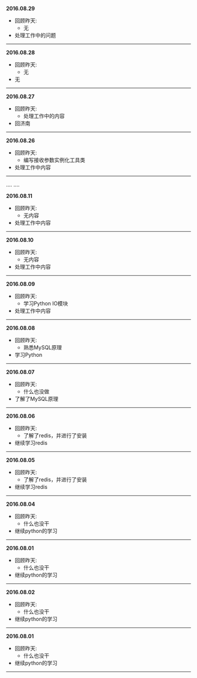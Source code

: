 **2016.08.29**

* 回顾昨天:   
	* 无
* 处理工作中的问题
-------------------------------------------------------------------------------

**2016.08.28**

* 回顾昨天:   
	* 无
* 无
-------------------------------------------------------------------------------

**2016.08.27**

* 回顾昨天:   
	* 处理工作中的内容
* 回济南    
-------------------------------------------------------------------------------

**2016.08.26**

* 回顾昨天:   
	* 编写接收参数实例化工具类
* 处理工作中内容    

-------------------------------------------------------------------------------

....
....

**2016.08.11**

* 回顾昨天:   
	* 无内容
* 处理工作中内容    

-------------------------------------------------------------------------------

**2016.08.10**

* 回顾昨天:   
	* 无内容
* 处理工作中内容    

-------------------------------------------------------------------------------
**2016.08.09**

* 回顾昨天:   
	* 学习Python IO模块
* 处理工作中内容    

-------------------------------------------------------------------------------
**2016.08.08**

* 回顾昨天:   
	* 熟悉MySQL原理         
* 学习Python    

-------------------------------------------------------------------------------

**2016.08.07**

* 回顾昨天:   
	* 什么也没做   
* 了解了MySQL原理     

-------------------------------------------------------------------------------

**2016.08.06**

* 回顾昨天:   
	* 了解了redis，并进行了安装   
* 继续学习redis      

-------------------------------------------------------------------------------

**2016.08.05**

* 回顾昨天:   
	* 了解了redis，并进行了安装   
* 继续学习redis      

-------------------------------------------------------------------------------

**2016.08.04**

* 回顾昨天:   
	* 什么也没干   
* 继续python的学习   

-------------------------------------------------------------------------------
**2016.08.01**

* 回顾昨天:   
	* 什么也没干   
* 继续python的学习   

-------------------------------------------------------------------------------
**2016.08.02**

* 回顾昨天:   
	* 什么也没干   
* 继续python的学习   

-------------------------------------------------------------------------------
**2016.08.01**

* 回顾昨天:   
	* 什么也没干   
* 继续python的学习   

-------------------------------------------------------------------------------
